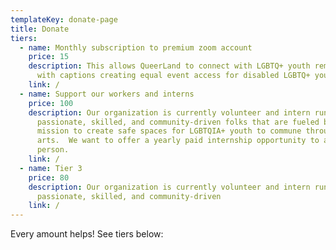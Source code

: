 ```yaml
---
templateKey: donate-page
title: Donate
tiers:
  - name: Monthly subscription to premium zoom account
    price: 15
    description: This allows QueerLand to connect with LGBTQ+ youth remotely and
      with captions creating equal event access for disabled LGBTQ+ youth.
    link: /
  - name: Support our workers and interns
    price: 100
    description: Our organization is currently volunteer and intern run, by
      passionate, skilled, and community-driven folks that are fueled by the
      mission to create safe spaces for LGBTQIA+ youth to commune through the
      arts.  We want to offer a yearly paid internship opportunity to a QTBIPOC
      person.
    link: /
  - name: Tier 3
    price: 80
    description: Our organization is currently volunteer and intern run, by
      passionate, skilled, and community-driven 
    link: /
---
```

Every amount helps! See tiers below:

